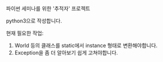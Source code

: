 ﻿파이썬 세미나를 위한 '추적자' 프로젝트

python3으로 작성합니다.


현재 필요한 작업: 

1. World 등의 클래스를 static에서 instance 형태로 변환해야합니다.
2. Exception을 좀 더 알아보기 쉽게 고쳐야합니다.